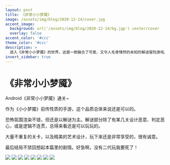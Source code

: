 ```yaml
---
layout: post
title: 《非常小小梦魇》
image: /assets/img/blog/2020-12-14/cover.jpg
accent_image: 
  background: url('/assets/img/blog/2020-12-14/bg.jgp') center/cover
  overlay: false
accent_color: '#ccc'
theme_color: '#ccc'
description: >
  进入《非常小小梦魇》的世界，这是一款融合了可爱、又令人毛骨悚然的未知的解谜冒险游戏。<br>帮助穿黄色雨衣的女孩在充满敌意的房子里生存，并想办法把她救出来。
invert_sidebar: true
---
```


# 《非常小小梦魇》

Android《非常小小梦魇》通关~

作为《小小梦魇》前传性质的手游，这个品质总体来说还是可以的。

恐怖氛围渲染不错，但还是以解谜为主。解谜部分除了有某几关设计恶意、判定恶心，或是逻辑不连贯，总得来看还是可以玩玩的。

大量不重复的关卡，以及精美的艺术设计，玩下来还是非常享受的，很有诚意。

最后结局不禁回想起本篇里的剧情。好急啊，没有二代玩我要死了！


![](/assets/img/blog/2020-12-14/1.jgp)
![](/assets/img/blog/2020-12-14/2.jgp)
![](/assets/img/blog/2020-12-14/3.jgp)
![](/assets/img/blog/2020-12-14/4.jgp)
![](/assets/img/blog/2020-12-14/5.jgp)
![](/assets/img/blog/2020-12-14/6.jgp)
![](/assets/img/blog/2020-12-14/7.jgp)
![](/assets/img/blog/2020-12-14/8.jgp)